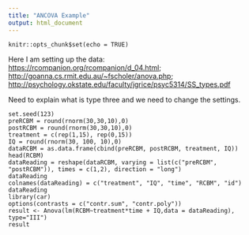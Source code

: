 ```yaml
---
title: "ANCOVA Example"
output: html_document
---
```


```{r setup, include=FALSE}
knitr::opts_chunk$set(echo = TRUE)
```
Here I am setting up the data: https://rcompanion.org/rcompanion/d_04.html; http://goanna.cs.rmit.edu.au/~fscholer/anova.php; http://psychology.okstate.edu/faculty/jgrice/psyc5314/SS_types.pdf

Need to explain what is type three and we need to change the settings.
```{r}
set.seed(123)
preRCBM = round(rnorm(30,30,10),0)
postRCBM = round(rnorm(30,30,10),0)
treatment = c(rep(1,15), rep(0,15))
IQ = round(rnorm(30, 100, 10),0)
dataRCBM = as.data.frame(cbind(preRCBM, postRCBM, treatment, IQ))
head(RCBM)
dataReading = reshape(dataRCBM, varying = list(c("preRCBM", "postRCBM")), times = c(1,2), direction = "long")
dataReading
colnames(dataReading) = c("treatment", "IQ", "time", "RCBM", "id")
dataReading
library(car)
options(contrasts = c("contr.sum", "contr.poly"))
result <- Anova(lm(RCBM~treatment*time + IQ,data = dataReading), type="III")
result

```

